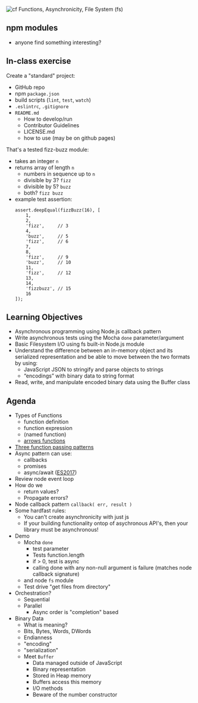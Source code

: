![cf](http://i.imgur.com/7v5ASc8.png) Functions, Asynchronicity, File System (fs)

## npm modules
* anyone find something interesting?

## In-class exercise

Create a "standard" project:
* GitHub repo
* npm `package.json`
* build scripts (`lint`, `test`, `watch`)
* `.eslintrc`, `.gitignore`
* `README.md`
    * How to develop/run
    * Contributor Guidelines
    * LICENSE.md
    * how to use (may be on github pages)

That's a tested fizz-buzz module:
* takes an integer `n`
* returns array of length `n` 
    * numbers in sequence up to `n`
    * divisible by 3? `fizz`
    * divisible by 5? `buzz`
    * both? `fizz buzz`
* example test assertion:
    ```
    assert.deepEqual(fizzBuzz(16), [
        1, 
        2, 
        'fizz',     // 3
        4, 
        'buzz',     // 5
        'fizz',     // 6
        7, 
        8, 
        'fizz',     // 9
        'buzz',     // 10
        11,
        'fizz',     // 12
        13,
        14,
        'fizzbuzz', // 15
        16
    ]);
    ```
## Learning Objectives

* Asynchronous programming using Node.js callback pattern
* Write asynchronous tests using the Mocha `done` parameter/argument
* Basic Filesystem I/O using fs built-in Node.js module
* Understand the difference between an in-memory object and its 
serialized representation and be able to move between the two formats by using:
	* JavaScript JSON to stringify and parse objects to strings
	* “encodings” with binary data to string format
* Read, write, and manipulate encoded binary data using the Buffer class

## Agenda

* Types of Functions
    * function definition
    * function expression
    * (named function)
    * [arrows functions](https://github.com/martypdx/workshop-promises-fat-arrows/blob/master/fat-arrows.md)
* [Three function passing patterns](https://github.com/martypdx/workshop-promises-fat-arrows/blob/master/async-js-patterns.md) 
* Async pattern can use:
    * callbacks
    * promises
    * async/await ([ES2017](https://github.com/tc39/proposals/blob/master/finished-proposals.md))
* Review node event loop
* How do we
	* return values?
	* Propagate errors?
* Node callback pattern `callback( err, result )`
* Some hardfast rules:
    * You can't create asynchronicity with just js
    * If your building functionality ontop of asychronous API's, 
    then your library must be asynchronous!
* Demo
	* Mocha `done`
		* test parameter
		* Tests function.length
		* if > 0, test is async
		* calling done with any non-null argument is failure (matches node callback signature)
	* and node `fs` module
	* Test drive "get files from directory"
* Orchestration?
	* Sequential
	* Parallel
		* Async order is "completion" based
* Binary Data
	* What is meaning?
	* Bits, Bytes, Words, DWords
	* Endianness
	* "encoding"
	* "serialization"
	* Meet `Buffer`
		* Data managed outside of JavaScript
		* Binary representation
		* Stored in Heap memory
		* Buffers access this memory
		* I/O methods
		* Beware of the number constructor
